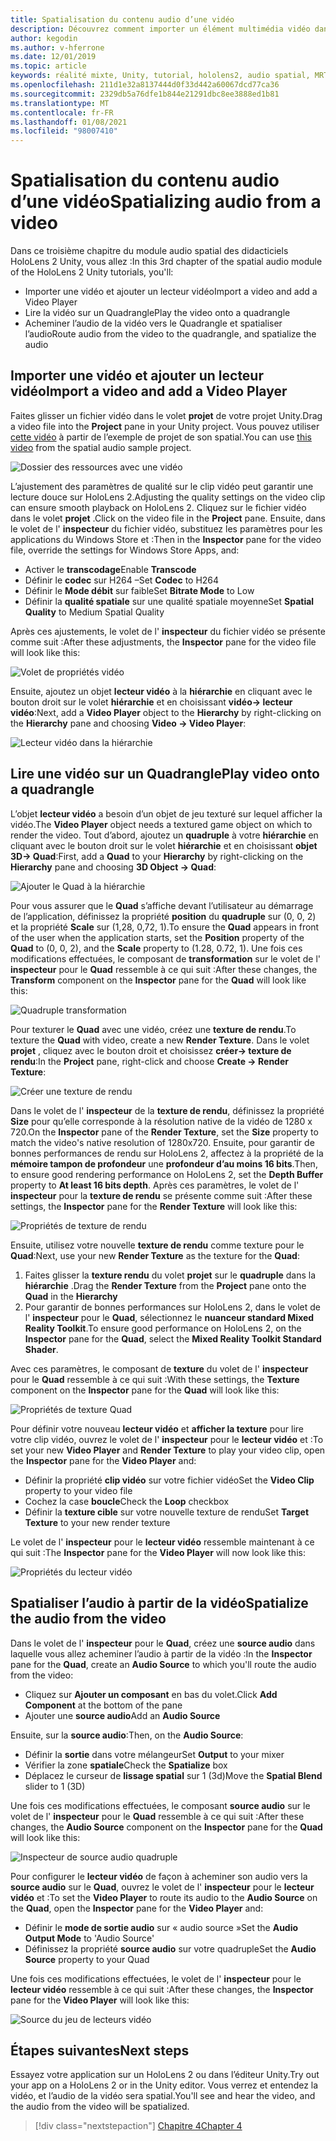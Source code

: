 ```yaml
---
title: Spatialisation du contenu audio d’une vidéo
description: Découvrez comment importer un élément multimédia vidéo dans votre projet Unity de réalité mixte et spatialiser l’audio de la vidéo.
author: kegodin
ms.author: v-hferrone
ms.date: 12/01/2019
ms.topic: article
keywords: réalité mixte, Unity, tutorial, hololens2, audio spatial, MRTK, boîte à outils de réalité mixte, UWP, Windows 10, HRTF, fonction de transfert liée aux têtes, réverbération, Microsoft Spatializer, importation de vidéos, lecteur vidéo
ms.openlocfilehash: 211d1e32a8137444d0f33d442a60067dcd77ca36
ms.sourcegitcommit: 2329db5a76dfe1b844e21291dbc8ee3888ed1b81
ms.translationtype: MT
ms.contentlocale: fr-FR
ms.lasthandoff: 01/08/2021
ms.locfileid: "98007410"
---
```

# <a name="spatializing-audio-from-a-video"></a><span data-ttu-id="2cc04-104">Spatialisation du contenu audio d’une vidéo</span><span class="sxs-lookup"><span data-stu-id="2cc04-104">Spatializing audio from a video</span></span>

<span data-ttu-id="2cc04-105">Dans ce troisième chapitre du module audio spatial des didacticiels HoloLens 2 Unity, vous allez :</span><span class="sxs-lookup"><span data-stu-id="2cc04-105">In this 3rd chapter of the spatial audio module of the HoloLens 2 Unity tutorials, you'll:</span></span>
* <span data-ttu-id="2cc04-106">Importer une vidéo et ajouter un lecteur vidéo</span><span class="sxs-lookup"><span data-stu-id="2cc04-106">Import a video and add a Video Player</span></span>
* <span data-ttu-id="2cc04-107">Lire la vidéo sur un Quadrangle</span><span class="sxs-lookup"><span data-stu-id="2cc04-107">Play the video onto a quadrangle</span></span>
* <span data-ttu-id="2cc04-108">Acheminer l’audio de la vidéo vers le Quadrangle et spatialiser l’audio</span><span class="sxs-lookup"><span data-stu-id="2cc04-108">Route audio from the video to the quadrangle, and spatialize the audio</span></span>

## <a name="import-a-video-and-add-a-video-player"></a><span data-ttu-id="2cc04-109">Importer une vidéo et ajouter un lecteur vidéo</span><span class="sxs-lookup"><span data-stu-id="2cc04-109">Import a video and add a Video Player</span></span>

<span data-ttu-id="2cc04-110">Faites glisser un fichier vidéo dans le volet **projet** de votre projet Unity.</span><span class="sxs-lookup"><span data-stu-id="2cc04-110">Drag a video file into the **Project** pane in your Unity project.</span></span> <span data-ttu-id="2cc04-111">Vous pouvez utiliser [cette vidéo](https://github.com/microsoft/spatialaudio-unity/blob/develop/Samples/MicrosoftSpatializerSample/Assets/Microsoft%20HoloLens%20-%20Spatial%20Sound-PTPvx7mDon4.mp4?raw=true) à partir de l’exemple de projet de son spatial.</span><span class="sxs-lookup"><span data-stu-id="2cc04-111">You can use [this video](https://github.com/microsoft/spatialaudio-unity/blob/develop/Samples/MicrosoftSpatializerSample/Assets/Microsoft%20HoloLens%20-%20Spatial%20Sound-PTPvx7mDon4.mp4?raw=true) from the spatial audio sample project.</span></span>

![Dossier des ressources avec une vidéo](images/spatial-audio/assets-folder-with-video.png)

<span data-ttu-id="2cc04-113">L’ajustement des paramètres de qualité sur le clip vidéo peut garantir une lecture douce sur HoloLens 2.</span><span class="sxs-lookup"><span data-stu-id="2cc04-113">Adjusting the quality settings on the video clip can ensure smooth playback on HoloLens 2.</span></span> <span data-ttu-id="2cc04-114">Cliquez sur le fichier vidéo dans le volet **projet** .</span><span class="sxs-lookup"><span data-stu-id="2cc04-114">Click on the video file in the **Project** pane.</span></span> <span data-ttu-id="2cc04-115">Ensuite, dans le volet de l' **inspecteur** du fichier vidéo, substituez les paramètres pour les applications du Windows Store et :</span><span class="sxs-lookup"><span data-stu-id="2cc04-115">Then in the **Inspector** pane for the video file, override the settings for Windows Store Apps, and:</span></span>
* <span data-ttu-id="2cc04-116">Activer le **transcodage**</span><span class="sxs-lookup"><span data-stu-id="2cc04-116">Enable **Transcode**</span></span>
* <span data-ttu-id="2cc04-117">Définir le **codec** sur H264 –</span><span class="sxs-lookup"><span data-stu-id="2cc04-117">Set **Codec** to H264</span></span>
* <span data-ttu-id="2cc04-118">Définir le **Mode débit** sur faible</span><span class="sxs-lookup"><span data-stu-id="2cc04-118">Set **Bitrate Mode** to Low</span></span>
* <span data-ttu-id="2cc04-119">Définir la **qualité spatiale** sur une qualité spatiale moyenne</span><span class="sxs-lookup"><span data-stu-id="2cc04-119">Set **Spatial Quality** to Medium Spatial Quality</span></span>

<span data-ttu-id="2cc04-120">Après ces ajustements, le volet de l' **inspecteur** du fichier vidéo se présente comme suit :</span><span class="sxs-lookup"><span data-stu-id="2cc04-120">After these adjustments, the **Inspector** pane for the video file will look like this:</span></span>

![Volet de propriétés vidéo](images/spatial-audio/video-property-pane.png)

<span data-ttu-id="2cc04-122">Ensuite, ajoutez un objet **lecteur vidéo** à la **hiérarchie** en cliquant avec le bouton droit sur le volet **hiérarchie** et en choisissant **vidéo-> lecteur vidéo**:</span><span class="sxs-lookup"><span data-stu-id="2cc04-122">Next, add a **Video Player** object to the **Hierarchy** by right-clicking on the **Hierarchy** pane and choosing **Video -> Video Player**:</span></span>

![Lecteur vidéo dans la hiérarchie](images/spatial-audio/video-player-in-hierarchy.png)

## <a name="play-video-onto-a-quadrangle"></a><span data-ttu-id="2cc04-124">Lire une vidéo sur un Quadrangle</span><span class="sxs-lookup"><span data-stu-id="2cc04-124">Play video onto a quadrangle</span></span>

<span data-ttu-id="2cc04-125">L’objet **lecteur vidéo** a besoin d’un objet de jeu texturé sur lequel afficher la vidéo.</span><span class="sxs-lookup"><span data-stu-id="2cc04-125">The **Video Player** object needs a textured game object on which to render the video.</span></span> <span data-ttu-id="2cc04-126">Tout d’abord, ajoutez un **quadruple** à votre **hiérarchie** en cliquant avec le bouton droit sur le volet **hiérarchie** et en choisissant **objet 3D-> Quad**:</span><span class="sxs-lookup"><span data-stu-id="2cc04-126">First, add a **Quad** to your **Hierarchy** by right-clicking on the **Hierarchy** pane and choosing **3D Object -> Quad**:</span></span>

![Ajouter le Quad à la hiérarchie](images/spatial-audio/add-quad-to-hierarchy.png)

<span data-ttu-id="2cc04-128">Pour vous assurer que le **Quad** s’affiche devant l’utilisateur au démarrage de l’application, définissez la propriété **position** du **quadruple** sur (0, 0, 2) et la propriété **Scale** sur (1,28, 0,72, 1).</span><span class="sxs-lookup"><span data-stu-id="2cc04-128">To ensure the **Quad** appears in front of the user when the application starts, set the **Position** property of the **Quad** to (0, 0, 2), and the **Scale** property to (1.28, 0.72, 1).</span></span> <span data-ttu-id="2cc04-129">Une fois ces modifications effectuées, le composant de **transformation** sur le volet de l' **inspecteur** pour le **Quad** ressemble à ce qui suit :</span><span class="sxs-lookup"><span data-stu-id="2cc04-129">After these changes, the **Transform** component on the **Inspector** pane for the **Quad** will look like this:</span></span>

![Quadruple transformation](images/spatial-audio/quad-transform.png)

<span data-ttu-id="2cc04-131">Pour texturer le **Quad** avec une vidéo, créez une **texture de rendu**.</span><span class="sxs-lookup"><span data-stu-id="2cc04-131">To texture the **Quad** with video, create a new **Render Texture**.</span></span> <span data-ttu-id="2cc04-132">Dans le volet **projet** , cliquez avec le bouton droit et choisissez **créer-> texture de rendu**:</span><span class="sxs-lookup"><span data-stu-id="2cc04-132">In the **Project** pane, right-click and choose **Create -> Render Texture**:</span></span>

![Créer une texture de rendu](images/spatial-audio/create-render-texture.png)

<span data-ttu-id="2cc04-134">Dans le volet de l' **inspecteur** de la **texture de rendu**, définissez la propriété **Size** pour qu’elle corresponde à la résolution native de la vidéo de 1280 x 720.</span><span class="sxs-lookup"><span data-stu-id="2cc04-134">On the **Inspector** pane of the **Render Texture**, set the **Size** property to match the video's native resolution of 1280x720.</span></span> <span data-ttu-id="2cc04-135">Ensuite, pour garantir de bonnes performances de rendu sur HoloLens 2, affectez à la propriété de la **mémoire tampon de profondeur** une **profondeur d’au moins 16 bits**.</span><span class="sxs-lookup"><span data-stu-id="2cc04-135">Then, to ensure good rendering performance on HoloLens 2, set the **Depth Buffer** property to **At least 16 bits depth**.</span></span> <span data-ttu-id="2cc04-136">Après ces paramètres, le volet de l' **inspecteur** pour la **texture de rendu** se présente comme suit :</span><span class="sxs-lookup"><span data-stu-id="2cc04-136">After these settings, the **Inspector** pane for the **Render Texture** will look like this:</span></span>

![Propriétés de texture de rendu](images/spatial-audio/render-texture-properties.png)

<span data-ttu-id="2cc04-138">Ensuite, utilisez votre nouvelle **texture de rendu** comme texture pour le **Quad**:</span><span class="sxs-lookup"><span data-stu-id="2cc04-138">Next, use your new **Render Texture** as the texture for the **Quad**:</span></span>
1. <span data-ttu-id="2cc04-139">Faites glisser la **texture rendu** du volet **projet** sur le **quadruple** dans la **hiérarchie** .</span><span class="sxs-lookup"><span data-stu-id="2cc04-139">Drag the **Render Texture** from the **Project** pane onto the **Quad** in the **Hierarchy**</span></span>
2. <span data-ttu-id="2cc04-140">Pour garantir de bonnes performances sur HoloLens 2, dans le volet de l' **inspecteur** pour le **Quad**, sélectionnez le **nuanceur standard Mixed Reality Toolkit**.</span><span class="sxs-lookup"><span data-stu-id="2cc04-140">To ensure good performance on HoloLens 2, on the **Inspector** pane for the **Quad**, select the **Mixed Reality Toolkit Standard Shader**.</span></span>

<span data-ttu-id="2cc04-141">Avec ces paramètres, le composant de **texture** du volet de l' **inspecteur** pour le **Quad** ressemble à ce qui suit :</span><span class="sxs-lookup"><span data-stu-id="2cc04-141">With these settings, the **Texture** component on the **Inspector** pane for the **Quad** will look like this:</span></span>

![Propriétés de texture Quad](images/spatial-audio/quad-texture-properties.png)

<span data-ttu-id="2cc04-143">Pour définir votre nouveau **lecteur vidéo** et **afficher la texture** pour lire votre clip vidéo, ouvrez le volet de l' **inspecteur** pour le **lecteur vidéo** et :</span><span class="sxs-lookup"><span data-stu-id="2cc04-143">To set your new **Video Player** and **Render Texture** to play your video clip, open the **Inspector** pane for the **Video Player** and:</span></span>
* <span data-ttu-id="2cc04-144">Définir la propriété **clip vidéo** sur votre fichier vidéo</span><span class="sxs-lookup"><span data-stu-id="2cc04-144">Set the **Video Clip** property to your video file</span></span>
* <span data-ttu-id="2cc04-145">Cochez la case **boucle**</span><span class="sxs-lookup"><span data-stu-id="2cc04-145">Check the **Loop** checkbox</span></span>
* <span data-ttu-id="2cc04-146">Définir la **texture cible** sur votre nouvelle texture de rendu</span><span class="sxs-lookup"><span data-stu-id="2cc04-146">Set **Target Texture** to your new render texture</span></span>

<span data-ttu-id="2cc04-147">Le volet de l' **inspecteur** pour le **lecteur vidéo** ressemble maintenant à ce qui suit :</span><span class="sxs-lookup"><span data-stu-id="2cc04-147">The **Inspector** pane for the **Video Player** will now look like this:</span></span>

![Propriétés du lecteur vidéo](images/spatial-audio/video-player-properties.png)

## <a name="spatialize-the-audio-from-the-video"></a><span data-ttu-id="2cc04-149">Spatialiser l’audio à partir de la vidéo</span><span class="sxs-lookup"><span data-stu-id="2cc04-149">Spatialize the audio from the video</span></span>

<span data-ttu-id="2cc04-150">Dans le volet de l' **inspecteur** pour le **Quad**, créez une **source audio** dans laquelle vous allez acheminer l’audio à partir de la vidéo :</span><span class="sxs-lookup"><span data-stu-id="2cc04-150">In the **Inspector** pane for the **Quad**, create an **Audio Source** to which you'll route the audio from the video:</span></span>
* <span data-ttu-id="2cc04-151">Cliquez sur **Ajouter un composant** en bas du volet.</span><span class="sxs-lookup"><span data-stu-id="2cc04-151">Click **Add Component** at the bottom of the pane</span></span>
* <span data-ttu-id="2cc04-152">Ajouter une **source audio**</span><span class="sxs-lookup"><span data-stu-id="2cc04-152">Add an **Audio Source**</span></span>

<span data-ttu-id="2cc04-153">Ensuite, sur la **source audio**:</span><span class="sxs-lookup"><span data-stu-id="2cc04-153">Then, on the **Audio Source**:</span></span>
* <span data-ttu-id="2cc04-154">Définir la **sortie** dans votre mélangeur</span><span class="sxs-lookup"><span data-stu-id="2cc04-154">Set **Output** to your mixer</span></span>
* <span data-ttu-id="2cc04-155">Vérifier la zone **spatiale**</span><span class="sxs-lookup"><span data-stu-id="2cc04-155">Check the **Spatialize** box</span></span>
* <span data-ttu-id="2cc04-156">Déplacez le curseur de **lissage spatial** sur 1 (3d)</span><span class="sxs-lookup"><span data-stu-id="2cc04-156">Move the **Spatial Blend** slider to 1 (3D)</span></span>

<span data-ttu-id="2cc04-157">Une fois ces modifications effectuées, le composant **source audio** sur le volet de l' **inspecteur** pour le **Quad** ressemble à ce qui suit :</span><span class="sxs-lookup"><span data-stu-id="2cc04-157">After these changes, the **Audio Source** component on the **Inspector** pane for the **Quad** will look like this:</span></span>

![Inspecteur de source audio quadruple](images/spatial-audio/quad-audio-source-inspector.png)

<span data-ttu-id="2cc04-159">Pour configurer le **lecteur vidéo** de façon à acheminer son audio vers la **source audio** sur le **Quad**, ouvrez le volet de l' **inspecteur** pour le **lecteur vidéo** et :</span><span class="sxs-lookup"><span data-stu-id="2cc04-159">To set the **Video Player** to route its audio to the **Audio Source** on the **Quad**, open the **Inspector** pane for the **Video Player** and:</span></span>
* <span data-ttu-id="2cc04-160">Définir le **mode de sortie audio** sur « audio source »</span><span class="sxs-lookup"><span data-stu-id="2cc04-160">Set the **Audio Output Mode** to 'Audio Source'</span></span>
* <span data-ttu-id="2cc04-161">Définissez la propriété **source audio** sur votre quadruple</span><span class="sxs-lookup"><span data-stu-id="2cc04-161">Set the **Audio Source** property to your Quad</span></span>

<span data-ttu-id="2cc04-162">Une fois ces modifications effectuées, le volet de l' **inspecteur** pour le **lecteur vidéo** ressemble à ce qui suit :</span><span class="sxs-lookup"><span data-stu-id="2cc04-162">After these changes, the **Inspector** pane for the **Video Player** will look like this:</span></span>

![Source du jeu de lecteurs vidéo](images/spatial-audio/video-player-set-audio-source.png)

## <a name="next-steps"></a><span data-ttu-id="2cc04-164">Étapes suivantes</span><span class="sxs-lookup"><span data-stu-id="2cc04-164">Next steps</span></span>

<span data-ttu-id="2cc04-165">Essayez votre application sur un HoloLens 2 ou dans l’éditeur Unity.</span><span class="sxs-lookup"><span data-stu-id="2cc04-165">Try out your app on a HoloLens 2 or in the Unity editor.</span></span> <span data-ttu-id="2cc04-166">Vous verrez et entendez la vidéo, et l’audio de la vidéo sera spatial.</span><span class="sxs-lookup"><span data-stu-id="2cc04-166">You'll see and hear the video, and the audio from the video will be spatialized.</span></span>

> [!div class="nextstepaction"]
> [<span data-ttu-id="2cc04-167">Chapitre 4</span><span class="sxs-lookup"><span data-stu-id="2cc04-167">Chapter 4</span></span>](unity-spatial-audio-ch4.md) 

